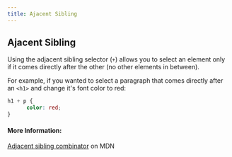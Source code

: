 ```yaml
---
title: Ajacent Sibling
---
```

## Ajacent Sibling
Using the adjacent sibling selector (`+`) allows you to select an element only if it comes directly after the other (no other elements in between).

For example, if you wanted to select a paragraph that comes directly after an `<h1>` and change it's font color to red:

```css
h1 + p {
      color: red;
}
```

#### More Information:
[Adjacent sibling combinator](https://developer.mozilla.org/en-US/docs/Web/CSS/Adjacent_sibling_selectors) on MDN


